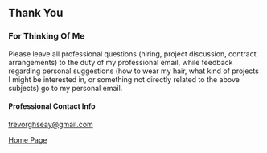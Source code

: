## Thank You

### For Thinking Of Me

Please leave all professional questions (hiring, project discussion, contract arrangements) to the duty of my professional email, while feedback regarding personal suggestions (how to wear my hair, what kind of projects I might be interested in, or something not directly related to the above subjects) go to my personal email.


#### Professional Contact Info
<trevorghseay@gmail.com>

[Home Page](https://trevorghseay.github.io/goto-Toggle/index)
